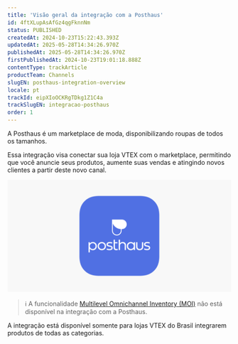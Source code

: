 ```yaml
---
title: 'Visão geral da integração com a Posthaus'
id: 4ftXLupAsAfGz4qgFknnNm
status: PUBLISHED
createdAt: 2024-10-23T15:22:43.393Z
updatedAt: 2025-05-28T14:34:26.970Z
publishedAt: 2025-05-28T14:34:26.970Z
firstPublishedAt: 2024-10-23T19:01:18.888Z
contentType: trackArticle
productTeam: Channels
slugEN: posthaus-integration-overview
locale: pt
trackId: eipXIoOCKRgTDkg1Z1C4a
trackSlugEN: integracao-posthaus
order: 1
---
```


A Posthaus é um marketplace de moda, disponibilizando roupas de todos os tamanhos.   

Essa integração visa conectar sua loja VTEX com o marketplace, permitindo que você anuncie seus produtos, aumente suas vendas e atingindo novos clientes a partir deste novo canal.  

![Posthaus ](https://raw.githubusercontent.com/vtexdocs/help-center-content/refs/heads/main/docs/pt/tracks/marketplace/integracao-posthaus/visao-geral-da-integracao-com-a-posthaus_1.png)

> ℹ️ A funcionalidade [Multilevel Omnichannel Inventory (MOI)](https://help.vtex.com/pt/tutorial/multilevel-omnichannel-inventory--7M1xyCZWUyCB7PcjNtOyw4) não está disponível na integração com a Posthaus.  

A integração está disponível somente para lojas VTEX do Brasil integrarem produtos de todas as categorias.  

